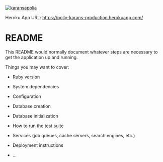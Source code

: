 [![karansapolia](https://circleci.com/gh/karansapolia/polly.svg?style=svg&circle-token=4559735576eb0b8d2a72c91e22872889c04c81c7)](https://app.circleci.com/pipelines/github/karansapolia/polly)

Heroku App URL: https://polly-karans-production.herokuapp.com/

# README

This README would normally document whatever steps are necessary to get the
application up and running.

Things you may want to cover:

- Ruby version

- System dependencies

- Configuration

- Database creation

- Database initialization

- How to run the test suite

- Services (job queues, cache servers, search engines, etc.)

- Deployment instructions

- ...
